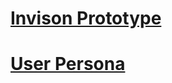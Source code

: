 [Invison Prototype](https://invis.io/QUBK8BMNB)
================================================

[User Persona](https://github.com/StuartMcMaw/IXD303/blob/master/userpersona.jpg)
================================================
